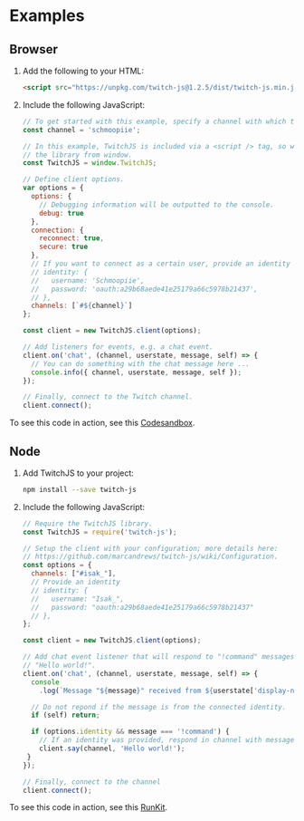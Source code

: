 # Examples

## Browser

1.  Add the following to your HTML:
    ```html
    <script src="https://unpkg.com/twitch-js@1.2.5/dist/twitch-js.min.js" />
    ```
2.  Include the following JavaScript:
    ```js
    // To get started with this example, specify a channel with which to connect.
    const channel = 'schmoopiie';

    // In this example, TwitchJS is included via a <script /> tag, so we can access
    // the library from window.
    const TwitchJS = window.TwitchJS;

    // Define client options.
    var options = {
      options: {
        // Debugging information will be outputted to the console.
        debug: true
      },
      connection: {
        reconnect: true,
        secure: true
      },
      // If you want to connect as a certain user, provide an identity here:
      // identity: {
      //   username: 'Schmoopiie',
      //   password: 'oauth:a29b68aede41e25179a66c5978b21437',
      // },
      channels: [`#${channel}`]
    };

    const client = new TwitchJS.client(options);

    // Add listeners for events, e.g. a chat event.
    client.on('chat', (channel, userstate, message, self) => {
      // You can do something with the chat message here ...
      console.info({ channel, userstate, message, self });
    });

    // Finally, connect to the Twitch channel.
    client.connect();
    ```
To see this code in action, see this [Codesandbox](https://codesandbox.io/s/z24j801k2p).

## Node

1.  Add TwitchJS to your project:
    ```bash
    npm install --save twitch-js
    ```
2.  Include the following JavaScript:
    ```js
    // Require the TwitchJS library.
    const TwitchJS = require('twitch-js');

    // Setup the client with your configuration; more details here:
    // https://github.com/marcandrews/twitch-js/wiki/Configuration.
    const options = {
      channels: ["#isak_"],
      // Provide an identity
      // identity: {
      //   username: "Isak_",
      //   password: "oauth:a29b68aede41e25179a66c5978b21437"
      // },
    };

    const client = new TwitchJS.client(options);

    // Add chat event listener that will respond to "!command" messages with:
    // "Hello world!".
    client.on('chat', (channel, userstate, message, self) => {
      console
        .log(`Message "${message}" received from ${userstate['display-name']}`);

      // Do not repond if the message is from the connected identity.
      if (self) return;

      if (options.identity && message === '!command') {
        // If an identity was provided, respond in channel with message.
        client.say(channel, 'Hello world!');
     }
    });

    // Finally, connect to the channel
    client.connect();
    ```
To see this code in action, see this [RunKit](https://npm.runkit.com/twitch-js).